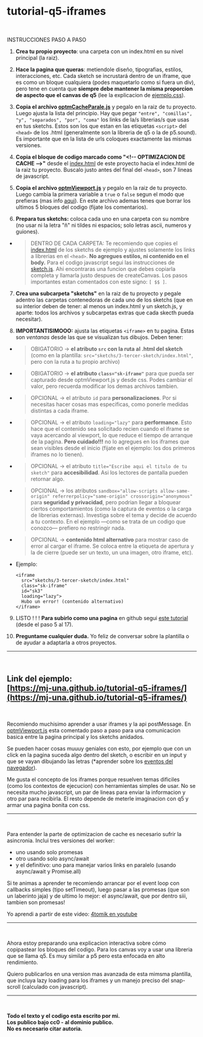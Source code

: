 # <br>tutorial-q5-iframes

<br>

INSTRUCCIONES PASO A PASO

1.  **Crea tu propio proyecto**: una carpeta con un index.html en su nivel principal (la raiz).

2.  **Hace la pagina que queras**: metiendole diseño, tipografias, estilos, interacciones, etc. Cada sketch se incrustará dentro de un iframe, que es como un bloque cualquiera (podes maquetarlo como si fuera un div), pero tene en cuenta que **siempre debe mantener la misma proporcion de aspecto que el canvas de q5** (lee la explicacion de [ejemplo.css](https://github.com/mj-una/tutorial-q5-iframes/blob/main/ejemplo.css)).

3.  **Copia el archivo [optmCacheParale.js](https://github.com/mj-una/tutorial-q5-iframes/blob/main/optmCacheParale.js)** y pegalo en la raiz de tu proyecto. Luego ajusta la lista del principio. Hay que pegar ```"entre", "comillas", "y", "separados", "por", "coma"``` los links de la/s librerias/s que usas en tus sketchs. Estos son los que estan en las etiquetas ```<script>``` del ```<head>``` de los .html (generalmente son la libreria de q5 o la de p5.sound). Es importante que en la lista de urls coloques exactamente las mismas versiones.

4.  **Copia el bloque de codigo marcado como "\<!-- OPTIMIZACION DE CACHE -->"** desde el [index.html](https://github.com/mj-una/tutorial-q5-iframes/blob/main/index.html) de este proyecto hacia el index.html de la raiz tu proyecto. Buscalo justo antes del final del ```<head>```, son 7 lineas de javascript.

5. **Copia el archivo [optmViewport.js](https://github.com/mj-una/tutorial-q5-iframes/blob/main/optmViewport.js)** y pegalo en la raiz de tu proyecto. Luego cambia la primera variable a ```true``` o ```false``` segun el modo que prefieras (mas info [aqui](https://mj-una.github.io/tutorial-q5-iframes/#explicacion)). En este archivo ademas tenes que borrar los ultimos 5 bloques del codigo (fijate los comentarios).

6.  **Prepara tus sketchs:** coloca cada uno en una carpeta con su nombre (no usar ni la letra "ñ" ni tildes ni espacios; solo letras ascii, numeros y guiones).
- > DENTRO DE CADA CARPETA: Te recomiendo que copies el [index.html](https://github.com/mj-una/tutorial-q5-iframes/tree/main/sketchs/1-primer-sketch/index.html) de los sketchs de ejemplo y ajustes solamente los links a librerias en el ```<head>```. **No agregues estilos, ni contenido en el body.** Para el codigo javascript segui las instrucciones de [sketch.js](https://github.com/mj-una/tutorial-q5-iframes/tree/main/sketchs/1-primer-sketch/sketch.js). Ahi encontraras una funcion que debes copiarla completa y llamarla justo despues de createCanvas. Los pasos importantes estan comentados con este signo: ```[ $$ ]```.

7. **Crea una subcarpeta "sketchs"** en la raiz de tu proyecto y pegale adentro las carpetas contenedoras de cada uno de los sketchs (que en su interior deben de tener: al menos un index.html y un sketch.js, y aparte: todos los archivos y subcarpetas extras que cada skecth pueda necesitar).

8. **IMPORTANTISIMOOO:** ajusta las etiquetas ```<iframe>``` en tu pagina. Estas son _ventanas_ desde las que se visualizan tus dibujos. Deben tener:

  - >OBIGATORIO -> **el atributo ```src``` con la ruta al .html del sketch** (como en la plantilla: ```src="sketchs/3-tercer-sketch/index.html"```, pero con la ruta a tu propio archivo)

  - >OBIGATORIO -> **el atributo ```class="sk-iframe"```** para que pueda ser capturado desde optmViewport.js y desde css. Podes cambiar el valor, pero recuerda modificar los demas archivos tambien.

  - >OPCIONAL -> el atributo ```id``` para **personalizaciones**. Por si necesitas hacer cosas mas especificas, como ponerle medidas distintas a cada iframe.
  
  - >OPCIONAL -> el atributo ```loading="lazy"``` para **performance**. Esto hace que el contenido sea solicitado recien cuando el iframe se vaya acercando al viewport, lo que reduce el tiempo de arranque de la pagina. **Pero cuidado!!!** no lo agregues en los iframes que sean visibles desde el inicio (fijate en el ejemplo: los dos primeros iframes no lo tienen). 

  - >OPCIONAL -> el atributo ```title="Escribe aqui el titulo de tu sketch"``` para **accesibilidad**. Asi los lectores de pantalla pueden retornar algo.

  - >OPCIONAL -> los atributos ```sandbox="allow-scripts allow-same-origin" referrerpolicy="same-origin" crossorigin="anonymous"``` para **seguridad y privacidad**, pero podrian llegar a bloquear ciertos comportamientos (como la captura de eventos o la carga de librerias externas). Investiga sobre el tema y decide de acuerdo a tu contexto. En el ejemplo —como se trata de un codigo que conozco— prefiero no restringir nada.

  - >OPCIONAL -> **contenido html alternativo** para mostrar caso de error al cargar el iframe. Se coloca entre la etiqueta de apertura y la de cierre (puede ser un texto, un una imagen, otro iframe, etc).

  - Ejemplo:
    ```
    <iframe
      src="sketchs/3-tercer-sketch/index.html"
      class="sk-iframe"
      id="sk3"
      loading="lazy">
      Hubo un error! (contenido alternativo)
    </iframe>
    ```

9. LISTO ! ! ! **Para subirlo como una pagina** en github segui [este tutorial](https://github.com/mj-una/tutorial-p5-responsive/blob/main/github.md) (desde el paso 5 al 17).

10. **Preguntame cualquier duda.** Yo feliz de conversar sobre la plantilla o de ayudar a adaptarla a otros proyectos.

<hr>

<br>

## Link del ejemplo:<br>[https://mj-una.github.io/tutorial-q5-iframes/](https://mj-una.github.io/tutorial-q5-iframes/)

<br>

Recomiendo muchisimo aprender a usar iframes y la api postMessage. En [optmViewport.js](https://github.com/mj-una/tutorial-q5-iframes/blob/main/optmViewport.js) esta comentado paso a paso para una comunicacion basica entre la pagina principal y los sketchs anidados.

Se pueden hacer cosas muuuy geniales con esto, por ejemplo que con un click en la pagina suceda algo dentro del sketch, o escribir en un input y que se vayan dibujando las letras (*aprender sobre los [eventos del navegador](https://developer.mozilla.org/es/docs/Learn_web_development/Core/Scripting/Events)).

Me gusta el concepto de los iframes porque resuelven temas dificiles (como los contextos de ejecucion) con herramientas simples de usar. No se necesita mucho javascript, un par de lineas para enviar la informacion y otro par para recibirla. El resto depende de meterle imaginacion con q5 y armar una pagina bonita con css. 

<hr>

<br>

Para entender la parte de optimizacion de cache es necesario sufrir la asincronia. Inclui tres versiones del worker:
- uno usando solo promesas
- otro usando solo async/await
- y el definitivo: uno para manejar varios links en paralelo (usando async/await y Promise.all)

Si te animas a aprender te recomiendo arrancar por el event loop con callbacks simples (tipo setTimeout), luego pasar a las promesas (que son un laberinto jaja) y de ultimo lo mejor: el async/await, que por dentro siii, tambien son promesas!

Yo aprendi a partir de este video: [4tomik en youtube](https://youtu.be/dX2lThXc0p4?si=pHalDVe4enRAyWpg)

<hr>

<br>

Ahora estoy preparando una explicacion interactiva sobre cómo copipastear los bloques del codigo. Para los canvas voy a usar una libreria que se llama q5. Es muy similar a p5 pero esta enfocada en alto rendimiento.

Quiero publicarlos en una version mas avanzada de esta mimsma plantilla, que incluya lazy loading para los iframes y un manejo preciso del snap-scroll (calculado con javascript).

<hr>

<br>

**Todo el texto y el codigo esta escrito por mi.<br>Los publico bajo cc0 - al dominio publico.<br>No es necesario citar autoria.**
